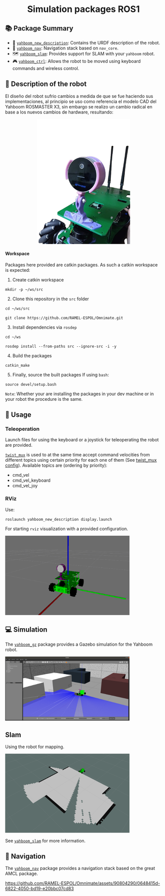 <div align="center">

  # Simulation packages ROS1

</div>

## :books: Package Summary

- :ledger: [`yahboom_new_description`](./Omnimate_ros1/yahboom_new_description): Contains the URDF description of the robot.
- :compass: [`yahboom_nav`](./Omnimate_ros1/yahboom_nav/): Navigation stack based on `nav_core`.
- :world_map: [`yahboom_slam`](./Omnimate_ros1/yahboom_slam/): Provides support for SLAM with your `yahboom` robot.
- :video_game: [`yahboom_ctrl`](./Omnimate_ros1/yahboomcar_ctrl/): Allows the robot to be moved using keyboard commands and wireless control.

## :wrench: Description of the robot
El diseño del robot sufrio cambios a medida de que se fue haciendo sus implementaciones, al principio se uso como referencia el modelo CAD del Yahboom ROSMASTER X3, sin embargo se realizo un cambio radical en base a los nuevos cambios de hardware, resultando:

<p align="center">
  <img src="/docs/robot.png" width=300 />
</p>


#### Workspace

Packages here provided are catkin packages. As such a catkin workspace is expected:

1. Create catkin workspace

```
mkdir -p ~/ws/src
```

2. Clone this repository in the `src` folder

```
cd ~/ws/src
```

```
git clone https://github.com/RAMEL-ESPOL/Omnimate.git
```

3. Install dependencies via `rosdep`

```
cd ~/ws
```

```
rosdep install --from-paths src --ignore-src -i -y
```

4. Build the packages

```
catkin_make
```

5. Finally, source the built packages
   If using `bash`:

```
source devel/setup.bash
```

`Note`: Whether your are installing the packages in your dev machine or in your robot the procedure is the same.

## :rocket: Usage

### Teleoperation

Launch files for using the keyboard or a joystick for teleoperating the robot are provided.

[`twist_mux`](http://wiki.ros.org/twist_mux) is used to at the same time accept command velocities from different topics using certain priority for each one of them (See [twist_mux config](andino_bringup/config/twist_mux.yaml)). Available topics are (ordering by priority):

- cmd_vel
- cmd_vel_keyboard
- cmd_vel_joy

### RViz

Use:

```
roslaunch yahboom_new_description display.launch
```

For starting `rviz` visualization with a provided configuration.

<img src="/docs/rviz_robot.png" width=400/>

## :computer: Simulation

The [`yahboom_gz`](./yahboom_new_description/launch/gazebo.launch) package provides a Gazebo simulation for the Yahboom robot.

<img src="/docs/gazebo_robot.png" width=400/>

## Slam

Using the robot for mapping.

<img src="/docs/slam_robot.png" width=400/>

See [`yahboom_slam`](./yahboom_slam/) for more information.

## :compass: Navigation

The [`yahboom_nav`](./yahboom_nav/launch/navigation.launch) package provides a navigation stack based on the great AMCL package.



https://github.com/RAMEL-ESPOL/Omnimate/assets/90804290/0648415d-6822-4050-bd19-e20bbc07cd83

